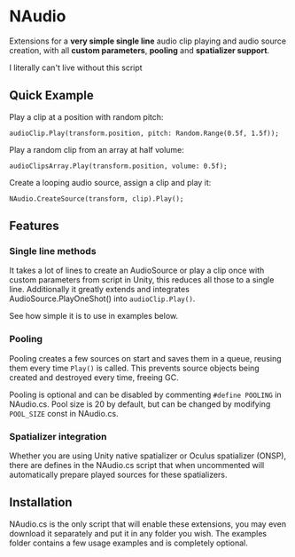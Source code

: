 # NAudio
Extensions for a **very simple single line** audio clip playing and audio source creation, with all **custom parameters**, **pooling** and **spatializer support**.

I literally can't live without this script

## Quick Example

Play a clip at a position with random pitch:

```
audioClip.Play(transform.position, pitch: Random.Range(0.5f, 1.5f));
```

Play a random clip from an array at half volume:

```
audioClipsArray.Play(transform.position, volume: 0.5f);
```

Create a looping audio source, assign a clip and play it:

```
NAudio.CreateSource(transform, clip).Play();
```

## Features

### Single line methods
It takes a lot of lines to create an AudioSource or play a clip once with custom parameters from script in Unity, this reduces all those to a single line.
Additionally it greatly extends and integrates AudioSource.PlayOneShot() into `audioClip.Play()`. 

See how simple it is to use in examples below.

### Pooling
Pooling creates a few sources on start and saves them in a queue, reusing them every time `Play()` is called. This prevents source objects being created and destroyed every time, freeing GC.

Pooling is optional and can be disabled by commenting `#define POOLING` in NAudio.cs. Pool size is 20 by default, but can be changed by modifying `POOL_SIZE` const in NAudio.cs.

### Spatializer integration
Whether you are using Unity native spatializer or Oculus spatializer (ONSP), there are defines in the NAudio.cs script that when uncommented will automatically prepare played sources for these spatializers.

## Installation
NAudio.cs is the only script that will enable these extensions, you may even download it separately and put it in any folder you wish. The examples folder contains a few usage examples and is completely optional.
